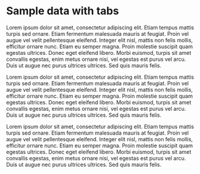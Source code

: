 # Sample data with tabs

Lorem ipsum dolor sit amet, consectetur adipiscing elit. Etiam tempus mattis turpis sed ornare. Etiam fermentum malesuada mauris at feugiat. Proin vel augue vel velit pellentesque eleifend. Integer elit nisl, mattis non felis mollis, efficitur ornare nunc. Etiam eu semper magna. Proin molestie suscipit quam egestas ultrices. Donec eget eleifend libero. Morbi euismod, turpis sit amet convallis egestas, enim metus ornare nisi, vel egestas est purus vel arcu. Duis ut augue nec purus ultrices ultrices. Sed quis mauris felis.

<Tabs>

<Tab name="App Services UI">

Lorem ipsum dolor sit amet, consectetur adipiscing elit. Etiam tempus mattis turpis sed ornare. Etiam fermentum malesuada mauris at feugiat. Proin vel augue vel velit pellentesque eleifend. Integer elit nisl, mattis non felis mollis, efficitur ornare nunc. Etiam eu semper magna. Proin molestie suscipit quam egestas ultrices. Donec eget eleifend libero. Morbi euismod, turpis sit amet convallis egestas, enim metus ornare nisi, vel egestas est purus vel arcu. Duis ut augue nec purus ultrices ultrices. Sed quis mauris felis.

</Tab>

<Tab name="App Services CLI">

Lorem ipsum dolor sit amet, consectetur adipiscing elit. Etiam tempus mattis turpis sed ornare. Etiam fermentum malesuada mauris at feugiat. Proin vel augue vel velit pellentesque eleifend. Integer elit nisl, mattis non felis mollis, efficitur ornare nunc. Etiam eu semper magna. Proin molestie suscipit quam egestas ultrices. Donec eget eleifend libero. Morbi euismod, turpis sit amet convallis egestas, enim metus ornare nisi, vel egestas est purus vel arcu. Duis ut augue nec purus ultrices ultrices. Sed quis mauris felis.

</Tab>

</Tabs>
